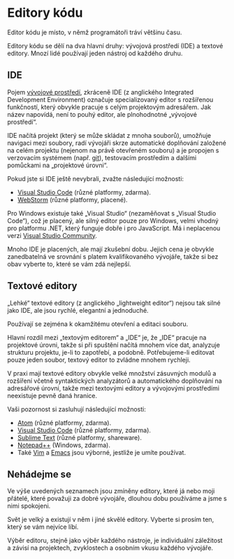 # Editory kódu

Editor kódu je místo, v němž programátoři tráví většinu času.

Editory kódu se dělí na dva hlavní druhy: vývojová prostředí (IDE) a textové editory. Mnozí lidé používají jeden nástroj od každého druhu.

## IDE

Pojem [vývojové prostředí](https://cs.wikipedia.org/wiki/Vývojové_prostředí), zkráceně IDE (z anglického Integrated Development Environment) označuje  specializovaný editor s rozšířenou funkčností, který obvykle pracuje s celým projektovým adresářem. Jak název napovídá, není to pouhý editor, ale plnohodnotné „vývojové prostředí“.

IDE načítá projekt (který se může skládat z mnoha souborů), umožňuje navigaci mezi soubory, radí vývojáři skrze automatické doplňování založené na celém projektu (nejenom na právě otevřeném souboru) a je propojen s verzovacím systémem (např. [git](https://git-scm.com/)), testovacím prostředím a dalšími pomůckami na „projektové úrovni“.

Pokud jste si IDE ještě nevybrali, zvažte následující možnosti:

- [Visual Studio Code](https://code.visualstudio.com/) (různé platformy, zdarma).
- [WebStorm](http://www.jetbrains.com/webstorm/) (různé platformy, placené).

Pro Windows existuje také „Visual Studio“ (nezaměňovat s „Visual Studio Code“), což je placený, ale silný editor pouze pro Windows, velmi vhodný pro platformu .NET, který funguje dobře i pro JavaScript. Má i neplacenou verzi [Visual Studio Community](https://www.visualstudio.com/vs/community/).

Mnoho IDE je placených, ale mají zkušební dobu. Jejich cena je obvykle zanedbatelná ve srovnání s platem kvalifikovaného vývojáře, takže si bez obav vyberte to, které se vám zdá nejlepší.

## Textové editory

„Lehké“ textové editory (z anglického „lightweight editor“) nejsou tak silné jako IDE, ale jsou rychlé, elegantní a jednoduché.

Používají se zejména k okamžitému otevření a editaci souboru.

Hlavní rozdíl mezi „textovým editorem“ a „IDE“ je, že „IDE“ pracuje na projektové úrovni, takže si při spuštění načítá mnohem více dat, analyzuje strukturu projektu, je-li to zapotřebí, a podobně. Potřebujeme-li editovat pouze jeden soubor, textový editor to zvládne mnohem rychleji.

V praxi mají textové editory obvykle velké množství zásuvných modulů a rozšíření včetně syntaktických analyzátorů a automatického doplňování na adresářové úrovni, takže mezi textovými editory a vývojovými prostředími neexistuje pevně daná hranice.

Vaši pozornost si zasluhují následující možnosti:

- [Atom](https://atom.io/) (různé platformy, zdarma).
- [Visual Studio Code](https://code.visualstudio.com/) (různé platformy, zdarma).
- [Sublime Text](http://www.sublimetext.com) (různé platformy, shareware).
- [Notepad++](https://notepad-plus-plus.org/) (Windows, zdarma).
- Také [Vim](http://www.vim.org/) a [Emacs](https://www.gnu.org/software/emacs/) jsou výborné, jestliže je umíte používat.

## Nehádejme se

Ve výše uvedených seznamech jsou zmíněny editory, které já nebo moji přátelé, které považuji za dobré vývojáře, dlouhou dobu používáme a jsme s nimi spokojeni.

Svět je velký a existují v něm i jiné skvělé editory. Vyberte si prosím ten, který se vám nejvíce líbí.

Výběr editoru, stejně jako výběr každého nástroje, je individuální záležitost a závisí na projektech, zvyklostech a osobním vkusu každého vývojáře.
